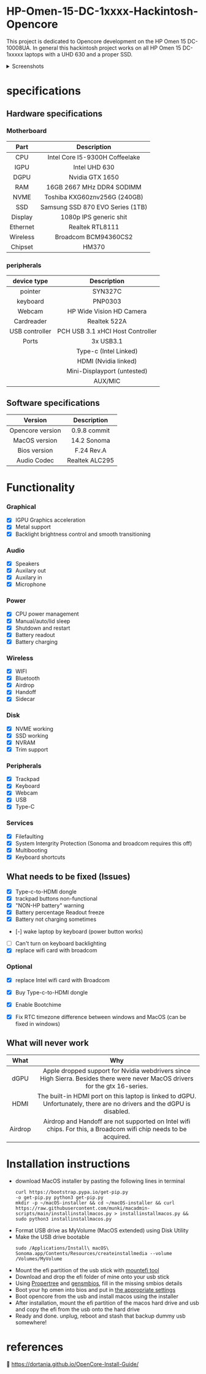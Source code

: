 # HP-Omen-15-DC-1xxxx-Hackintosh-Opencore

This project is dedicated to Opencore development on the HP Omen 15 DC-10008UA. In general this hackintosh project works on all HP Omen 15 DC-1xxxxx laptops with a UHD 630 and a proper SSD. 
<details>
<summary>Screenshots</summary>
<picture>
  <img src="https://user-images.githubusercontent.com/84881650/173489275-d11a2264-73df-493c-99b0-b4214e23a390.jpeg" alt="Ventura" style="width:500px;height:600px;">
</picture>
![IMG_4645](https://user-images.githubusercontent.com/84881650/173489275-d11a2264-73df-493c-99b0-b4214e23a390.jpeg)
![Screenshot 2022-06-14 at 04 59 27](https://user-images.githubusercontent.com/84881650/173489862-65fb6e78-cfee-4d56-8203-c84596c8b739.png)
![Screenshot 2022-06-14 at 04 56 49](https://user-images.githubusercontent.com/84881650/173489944-e32961d0-0837-4961-8d45-5c23dd7ecea7.png)
![Screenshot 2022-06-14 at 05 08 12](https://user-images.githubusercontent.com/84881650/173489867-583de278-32a9-4345-8fff-6988a80b878b.png)
![IMG_4641](https://user-images.githubusercontent.com/84881650/173489891-49daaa1c-a5bf-44ec-9a77-a76a5ec20344.jpeg)
![IMG_5100](https://user-images.githubusercontent.com/84881650/180302364-be0c7a2d-2448-45d7-b06d-de74bb020d7d.jpeg)
![IMG_5099](https://user-images.githubusercontent.com/84881650/180302389-261ea264-b55c-4b0e-a165-48f405692024.jpeg)
</details>    


# specifications
## Hardware specifications
### Motherboard

| Part  | Description |
| :-: | :-: |
| CPU     | Intel Core I5-9300H Coffeelake |
| IGPU    | Intel UHD 630 |
| DGPU    | Nvidia GTX 1650 |
| RAM     | 16GB 2667 MHz DDR4 SODIMM |
| NVME    | Toshiba KXG60znv256G (240GB) |
| SSD     | Samsung SSD 870 EVO Series (1TB) | 
| Display | 1080p IPS generic shit |
| Ethernet| Realtek RTL8111|
| Wireless| Broadcom BCM94360CS2 |
| Chipset | HM370 |

### peripherals   

| device type  | Description |
| :-: | :-: |
| pointer | SYN327C |
| keyboard| PNP0303 |
| Webcam | HP Wide Vision HD Camera |
| Cardreader | Realtek 522A |
|USB controller| PCH USB 3.1 xHCI Host Controller |
| Ports | 3x USB3.1 |
| | Type-c (Intel Linked)|
| | HDMI (Nvidia linked)|
| | Mini-Displayport (untested)|
| | AUX/MIC|
## Software specifications

| Version  | Description |
| :-: | :-: |
|Opencore version | 0.9.8 commit |
|MacOS version| 14.2 Sonoma |
|Bios version |F.24 Rev.A|
|Audio Codec |Realtek ALC295|

# Functionality

### Graphical
- [x] IGPU Graphics acceleration 
- [x] Metal support
- [x] Backlight brightness control and smooth transitioning

### Audio
- [x] Speakers
- [x] Auxilary out
- [x] Auxilary in
- [x] Microphone

### Power
- [x] CPU power management
- [x] Manual/auto/lid sleep
- [x] Shutdown and restart
- [x] Battery readout
- [x] Battery charging

### Wireless
- [x] WIFI
- [x] Bluetooth
- [x] Airdrop
- [x] Handoff
- [x] Sidecar

### Disk
- [x] NVME working
- [x] SSD working
- [x] NVRAM
- [x] Trim support

### Peripherals
- [x] Trackpad
- [x] Keyboard
- [x] Webcam
- [x] USB
- [x] Type-C 

### Services
- [x] Filefaulting
- [x] System Intergrity Protection (Sonoma and broadcom requires this off)
- [x] Multibooting
- [x] Keyboard shortcuts 

## What needs to be fixed (Issues)

- [x] Type-c-to-HDMI dongle
- [x] trackpad buttons non-functional
- [x] "NON-HP battery" warning
- [x] Battery percentage Readout freeze
- [x] Battery not charging sometimes
- [-] wake laptop by keyboard (power button works)
- [ ] Can't turn on keyboard backlighting 
- [x] replace wifi card with broadcom

### Optional
- [x] replace Intel wifi card with Broadcom
- [x] Buy Type-c-to-HDMI dongle
- [x] Enable Bootchime
- [x] Fix RTC timezone difference between windows and MacOS (can be fixed in windows)


## What will never work
| What  | Why |
| :-: | :-: |
| dGPU | Apple dropped support for Nvidia webdrivers since High Sierra. Besides there were never MacOS drivers for the gtx 16-series.|
| HDMI | The built-in HDMI port on this laptop is linked to dGPU. Unfortunately, there are no drivers and the dGPU is disabled.|
|Airdrop| Airdrop and Handoff are not supported on Intel wifi chips. For this, a Broadcom wifi chip needs to be acquired.|

# Installation instructions
- download MacOS installer by pasting the following lines in terminal
  ```
  curl https://bootstrap.pypa.io/get-pip.py
  -o get-pip.py python3 get-pip.py
  mkdir -p ~/macOS-installer && cd ~/macOS-installer && curl https://raw.githubusercontent.com/munki/macadmin-scripts/main/installinstallmacos.py > installinstallmacos.py && sudo python3 installinstallmacos.py
  ```
- Format USB drive as MyVolume (MacOS extended) using Disk Utility
- Make the USB drive bootable
  ```
  sudo /Applications/Install\ macOS\ Sonoma.app/Contents/Resources/createinstallmedia --volume /Volumes/MyVolume
  ```
- Mount the efi partition of the usb stick with [mountefi tool](https://github.com/corpnewt/MountEFI)
- Download and drop the efi folder of mine onto your usb stick
- Using [Propertree](https://github.com/corpnewt/ProperTree) and [gensmbios](https://github.com/corpnewt/GenSMBIOS), fill in the missing smbios details
- Boot your hp omen into bios and put in [the appropriate settings](https://dortania.github.io/OpenCore-Install-Guide/config-laptop.plist/coffee-lake-plus.html#intel-bios-settings)
- Boot opencore from the usb and install macos using the installer
- After installation, mount the efi partition of the macos hard drive and usb and copy the efi from the usb onto the hard drive
- Ready and done. unplug, reboot and stash that backup dummy usb somewhere!

# references
🫥
https://dortania.github.io/OpenCore-Install-Guide/
